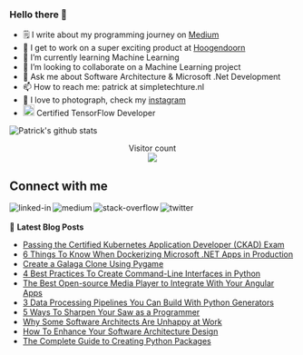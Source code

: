 ### Hello there 👋

<!--
**PatrickKalkman/PatrickKalkman** is a ✨ _special_ ✨ repository because its `README.md` (this file) appears on your GitHub profile. -->

- 🗒 I write about my programming journey on [Medium](https://medium.com/@pkalkman)
- 🔭 I get to work on a super exciting product at [Hoogendoorn](https://www.hoogendoorn.nl/en)
- 🌱 I’m currently learning Machine Learning
- 👯 I’m looking to collaborate on a Machine Learning project
- 💬 Ask me about Software Architecture & Microsoft .Net Development
- 📫 How to reach me: patrick at simpletechture.nl
- 📸 I love to photograph, check my [instagram](https://www.instagram.com/patrick_kalkman.photography/)  
- <img height="20" src="https://api.accredible.com/v1/frontend/credential_website_embed_image/badge/23997610">  Certified TensorFlow Developer

![Patrick's github stats](https://github-readme-stats.vercel.app/api?username=patrickkalkman&count_private=true&show_icons=true&theme=algolia)

<p align="center"> 
  Visitor count<br>
  <img src="https://profile-counter.glitch.me/patrickkalkman/count.svg" />
</p>

## Connect with me
[<img align="left" alt="linked-in" src="https://img.shields.io/badge/linkedin-%230077B5.svg?&style=for-the-badge&logo=linkedin&logoColor=white" />](https://www.linkedin.com/in/pkalkman)
[<img align="left" alt="medium" src="https://img.shields.io/badge/medium-%2312100E.svg?&style=for-the-badge&logo=medium&logoColor=white" />](https://medium.com/@pkalkman)
[<img align="left" alt="stack-overflow" src="https://img.shields.io/badge/stack%20overflow-FE7A16?logo=stack-overflow&logoColor=white&style=for-the-badge" />](https://stackoverflow.com/users/328238/patrick?tab=profile)
[<img align="left" alt="twitter" src="https://img.shields.io/badge/twitter-%231DA1F2.svg?&style=for-the-badge&logo=twitter&logoColor=white" />](https://twitter.com/kalkie)
<br>
<br>
📕 **Latest Blog Posts**
<!-- BLOG-POST-LIST:START -->
- [Passing the Certified Kubernetes Application Developer &lpar;CKAD&rpar; Exam](https://betterprogramming.pub/passing-the-certified-kubernetes-application-developer-ckad-exam-f1b4ea47884b?source=rss-e42a3542bc38------2)
- [6 Things To Know When Dockerizing Microsoft .NET Apps in Production](https://levelup.gitconnected.com/6-things-to-know-when-dockerizing-microsoft-net-apps-in-production-45b8c27a41b0?source=rss-e42a3542bc38------2)
- [Create a Galaga Clone Using Pygame](https://betterprogramming.pub/create-a-galaga-clone-using-pygame-57d32567699e?source=rss-e42a3542bc38------2)
- [4 Best Practices To Create Command-Line Interfaces in Python](https://betterprogramming.pub/4-best-practices-to-create-command-line-interfaces-in-python-5043fbb7c52b?source=rss-e42a3542bc38------2)
- [The Best Open-source Media Player to Integrate With Your Angular Apps](https://betterprogramming.pub/the-best-open-source-media-player-to-integrate-with-your-angular-apps-39a80ff1aedb?source=rss-e42a3542bc38------2)
- [3 Data Processing Pipelines You Can Build With Python Generators](https://betterprogramming.pub/3-data-processing-pipelines-you-can-build-with-python-generators-dc0d2019b177?source=rss-e42a3542bc38------2)
- [5 Ways To Sharpen Your Saw as a Programmer](https://betterprogramming.pub/5-ways-to-sharpen-your-saw-as-a-programmer-b7de1c4bf7a8?source=rss-e42a3542bc38------2)
- [Why Some Software Architects Are Unhappy at Work](https://betterprogramming.pub/why-some-software-architects-are-unhappy-at-work-42a4188cbd30?source=rss-e42a3542bc38------2)
- [How To Enhance Your Software Architecture Design](https://betterprogramming.pub/how-to-enhance-your-software-architecture-design-58668c3a5670?source=rss-e42a3542bc38------2)
- [The Complete Guide to Creating Python Packages](https://betterprogramming.pub/the-complete-guide-to-creating-python-packages-3ecb150a1a43?source=rss-e42a3542bc38------2)
<!-- BLOG-POST-LIST:END -->

